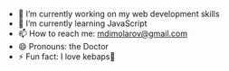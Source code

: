 - 🔭 I’m currently working on my web development skills
- 🌱 I’m currently learning JavaScript
- 📫 How to reach me: mdimolarov@gmail.com
- 😄 Pronouns: the Doctor
- ⚡ Fun fact: I love kebaps🍢

